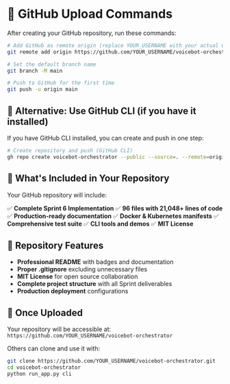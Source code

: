 # 🚀 GitHub Upload Commands

After creating your GitHub repository, run these commands:

```bash
# Add GitHub as remote origin (replace YOUR_USERNAME with your actual GitHub username)
git remote add origin https://github.com/YOUR_USERNAME/voicebot-orchestrator.git

# Set the default branch name
git branch -M main

# Push to GitHub for the first time
git push -u origin main
```

## 🎯 Alternative: Use GitHub CLI (if you have it installed)

If you have GitHub CLI installed, you can create and push in one step:

```bash
# Create repository and push (GitHub CLI)
gh repo create voicebot-orchestrator --public --source=. --remote=origin --push
```

## 📝 What's Included in Your Repository

Your GitHub repository will include:

✅ **Complete Sprint 6 Implementation**
✅ **96 files with 21,048+ lines of code**  
✅ **Production-ready documentation**
✅ **Docker & Kubernetes manifests**
✅ **Comprehensive test suite**
✅ **CLI tools and demos**
✅ **MIT License**

## 🌟 Repository Features

- **Professional README** with badges and documentation
- **Proper .gitignore** excluding unnecessary files
- **MIT License** for open source collaboration
- **Complete project structure** with all Sprint deliverables
- **Production deployment** configurations

## 🎉 Once Uploaded

Your repository will be accessible at:
`https://github.com/YOUR_USERNAME/voicebot-orchestrator`

Others can clone and use it with:
```bash
git clone https://github.com/YOUR_USERNAME/voicebot-orchestrator.git
cd voicebot-orchestrator
python run_app.py cli
```
